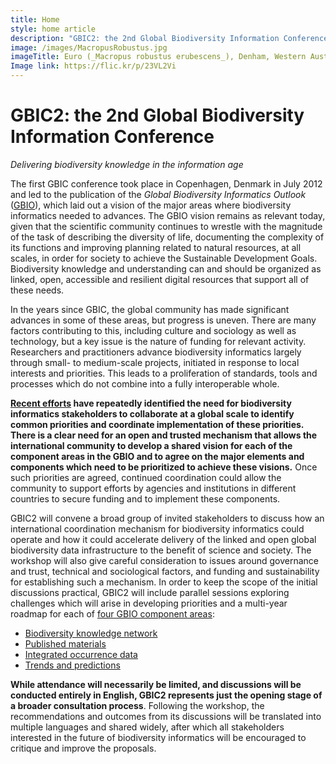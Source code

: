 ```yaml
---
title: Home
style: home article
description: "GBIC2: the 2nd Global Biodiversity Information Conference—delivering biodiversity knowledge in the information age"
image: /images/MacropusRobustus.jpg
imageTitle: Euro (_Macropus robustus erubescens_), Denham, Western Australia, 10 January 2018. Photo dhobern, licensed under CC BY 4.0
Image link: https://flic.kr/p/23VL2Vi
---
```

GBIC2: the 2nd Global Biodiversity Information Conference
===================

_Delivering biodiversity knowledge in the information age_

The first GBIC conference took place in Copenhagen, Denmark in July 2012 and led to the publication of the _Global Biodiversity Informatics Outlook_ ([GBIO](./gbio)), which laid out a vision of the major areas where biodiversity informatics needed to advances. The GBIO vision remains as relevant today, given that the scientific community continues to wrestle with the magnitude of the task of describing the diversity of life, documenting the complexity of its functions and improving planning related to natural resources, at all scales, in order for society to achieve the Sustainable Development Goals. Biodiversity knowledge and understanding can and should be organized as linked, open, accessible and resilient digital resources that support all of these needs.

In the years since GBIC, the global community has made significant advances in some of these areas, but progress is uneven. There are many factors contributing to this, including culture and sociology as well as technology, but a key issue is the nature of funding for relevant activity. Researchers and practitioners advance biodiversity informatics largely through small- to medium-scale projects, initiated in response to local interests and priorities. This leads to a proliferation of standards, tools and processes which do not combine into a fully interoperable whole.

**[Recent efforts](./background) have repeatedly identified the need for biodiversity informatics stakeholders to collaborate at a global scale to identify common priorities and coordinate implementation of these priorities. There is a clear need for an open and trusted mechanism that allows the international community to develop a shared vision for each of the component areas in the GBIO and to agree on the major elements and components which need to be prioritized to achieve these visions.** Once such priorities are agreed, continued coordination could allow the community to support efforts by agencies and institutions in different countries to secure funding and to implement these components. 

GBIC2 will convene a broad group of invited stakeholders to discuss how an international coordination mechanism for biodiversity informatics could operate and how it could accelerate delivery of the linked and open global biodiversity data infrastructure to the benefit of science and society. The workshop will also give careful consideration to issues around governance and trust, technical and sociological factors, and funding and sustainability for establishing such a mechanism. In order to keep the scope of the initial discussions practical, GBIC2 will include parallel sessions exploring challenges which will arise in developing priorities and a multi-year roadmap for each of [four GBIO component areas](./key-topics): 
+ [Biodiversity knowledge network](./key-topics/knowledge-network)
+ [Published materials](./key-topics/published-materials)
+ [Integrated occurrence data](./key-topics/occurrence-data)
+ [Trends and predictions](./key-topics/trends)

**While attendance will necessarily be limited, and discussions will be conducted entirely in English, GBIC2 represents just the opening stage of a broader consultation process**. Following the workshop, the recommendations and outcomes from its discussions will be translated into multiple languages and shared widely, after which all stakeholders interested in the future of biodiversity informatics will be encouraged to critique and improve the proposals.
